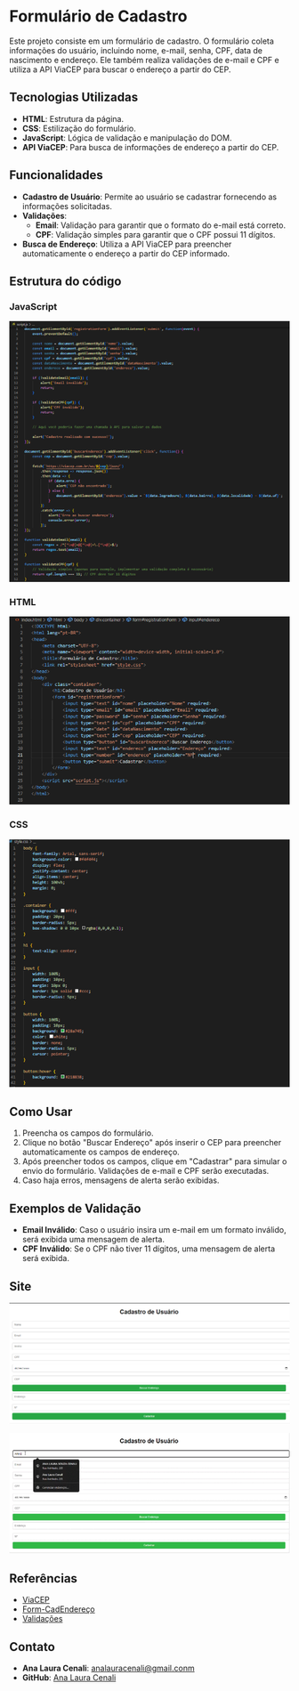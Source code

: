 # Formulário de Cadastro 

Este projeto consiste em um formulário de cadastro. O formulário coleta informações do usuário, incluindo nome, e-mail, senha, CPF, data de nascimento e endereço. Ele também realiza validações de e-mail e CPF e utiliza a API ViaCEP para buscar o endereço a partir do CEP.

## Tecnologias Utilizadas

- **HTML**: Estrutura da página.
- **CSS**: Estilização do formulário.
- **JavaScript**: Lógica de validação e manipulação do DOM.
- **API ViaCEP**: Para busca de informações de endereço a partir do CEP.

## Funcionalidades

- **Cadastro de Usuário**: Permite ao usuário se cadastrar fornecendo as informações solicitadas.
- **Validações**:
  - **Email**: Validação para garantir que o formato do e-mail está correto.
  - **CPF**: Validação simples para garantir que o CPF possui 11 dígitos.
- **Busca de Endereço**: Utiliza a API ViaCEP para preencher automaticamente o endereço a partir do CEP informado.

## Estrutura do código
### JavaScript
![](JS.cad.png)

### HTML
![](HTML.cad.png)

### CSS
![](CSS.cad.png)

## Como Usar

1. Preencha os campos do formulário.
2. Clique no botão "Buscar Endereço" após inserir o CEP para preencher automaticamente os campos de endereço.
3. Após preencher todos os campos, clique em "Cadastrar" para simular o envio do formulário. Validações de e-mail e CPF serão executadas.
4. Caso haja erros, mensagens de alerta serão exibidas.

## Exemplos de Validação

- **Email Inválido**: Caso o usuário insira um e-mail em um formato inválido, será exibida uma mensagem de alerta.
- **CPF Inválido**: Se o CPF não tiver 11 dígitos, uma mensagem de alerta será exibida.

## Site
![](Img2.site.png)

![](video2.gif)

## Referências 
* [ViaCEP](https://viacep.com.br/)
* [Form-CadEndereço](https://github.com/anacenali/form-CadEndereco-)
* [Validações](https://github.com/anacenali/validacoes)

## Contato

- **Ana Laura Cenali**: analauracenali@gmail.conm
- **GitHub**: [Ana Laura Cenali](https://github.com/anacenali)




